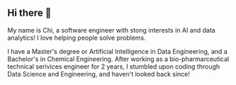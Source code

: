 ## Hi there 👋

<!--
**optimak/optimak** is a ✨ _special_ ✨ repository because its `README.md` (this file) appears on your GitHub profile.

Here are some ideas to get you started:

- 🔭 I’m currently working on ...
- 🌱 I’m currently learning ...
- 👯 I’m looking to collaborate on ...
- 🤔 I’m looking for help with ...
- 💬 Ask me about ...
- 📫 How to reach me: ...
- 😄 Pronouns: ...
- ⚡ Fun fact: ...
-->
My name is Chi, a software engineer with stong interests in AI and data analytics!
I love helping people solve problems. 

I have a Master's degree or Artificial Intelligence in Data Engineering, and a Bachelor's in Chemical Engineering.
After working as a bio-pharmarceutical technical serivices engineer for 2 years, I stumbled upon coding through Data Science and Engineering, and haven't looked back since!

